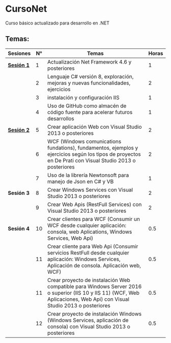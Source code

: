 # CursoNet
Curso básico actualizado para desarrollo en .NET 

## Temas:

| Sesiones | N° | Temas                                                                                                                                                                    | Horas |
|----------|----|--------------------------------------------------------------------------------------------------------------------------------------------------------------------------|-------|
| [**Sesión 1**](/session1.md) | 1  | Actualización Net Framework 4.6 y posteriores                                                                                                                            | 1     |
|          | 2  | Lenguaje C# versión 8, exploración, mejoras y nuevas funcionalidades, ejercicios                                                                                         | 2     |
|          | 3  | instalación y configuración IIS                                                                                                                                          | 1     |
|          | 4  | Uso de GitHub como almacén de código fuente para acelerar futuros desarrollos                                                                                            | 1     |
| [**Sesión 2**]((/session1.md)) | 5  | Crear aplicación Web con Visual Studio 2013 o posteriores                                                                                                                | 2     |
|          | 6  | WCF (Windows comunications fundations), fundamentos, ejemplos y ejercicios según los tipos de proyectos en De Prati con Visual Studio 2013 o posteriores                 | 2     |
|          | 7  | Uso de la librería Newtonsoft para manejo de Json en C# y VB                                                                                                             | 1     |
| **Sesión 3** | 8  | Crear Windows Services con Visual Studio 2013 o posteriores                                                                                                              | 2     |
|          | 9  | Crear Web Apis (RestFull Services) con Visual Studio 2013 o posteriores                                                                                                  | 2     |
| **Sesión 4** | 10 | Crear clientes para WCF (Consumir un WCF desde cualquier aplicación: consola, web Aplications, Windows Services, Web Api)                                                | 0.5   |
|          | 11 | Crear cliente para Web Api (Consumir servicios RestFull desde cualquier aplicación: Windows Services, Aplicación de consola. Aplicación web, WCF)                        | 0.5   |
|          | 11 | Crear proyecto de instalación Web compatible para Windows Server 2016 o superior (IIS 10 y IIS 11) (WCF, Web Aplicaciones, Web Api) con Visual Studio 2013 o posteriores | 0.5   |
|          | 12 | Crear proyecto de instalación Windows (Windows Services, aplicación de consola) con Visual Studio 2013 o posteriores                                                     | 0.5   |